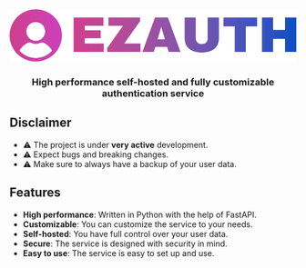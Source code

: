 <img src="ezauth_banner.png" />

<h3 align="center">High performance self-hosted and fully customizable authentication service</h3>

## Disclaimer

- ⚠️ The project is under **very active** development.
- ⚠️ Expect bugs and breaking changes.
- ⚠️ Make sure to always have a backup of your user data.

## Features

- **High performance**: Written in Python with the help of FastAPI.
- **Customizable**: You can customize the service to your needs.
- **Self-hosted**: You have full control over your user data.
- **Secure**: The service is designed with security in mind.
- **Easy to use**: The service is easy to set up and use.